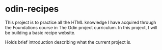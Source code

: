 # odin-recipes

This project is to practice all the HTML knowledge I have acquired through the Foundations course in The Odin project curriculum.
In this project, I will be building a basic recipe website. 

Holds brief introduction describing what the current project is.
